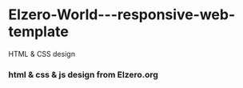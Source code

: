 # Elzero-World---responsive-web-template
HTML &amp; CSS design
### html & css & js design from Elzero.org

